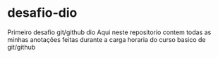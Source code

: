 # desafio-dio
Primeiro desafio git/github dio
Aqui neste repositorio contem todas as minhas anotações feitas durante a carga horaria do curso basico de git/github
